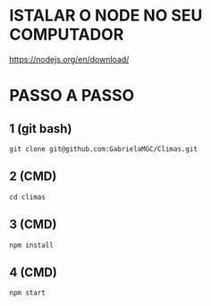 # ISTALAR O NODE NO SEU COMPUTADOR

https://nodejs.org/en/download/

# PASSO A PASSO

## 1 (git bash)

```git clone git@github.com:GabrielaMGC/Climas.git```

## 2 (CMD)

```cd climas```

## 3 (CMD)

```npm install```

## 4 (CMD)

```npm start```